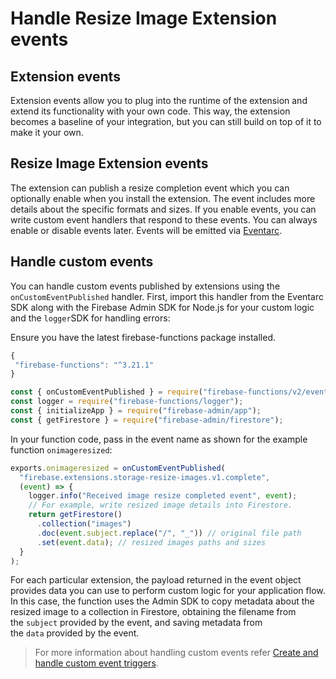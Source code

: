 # Handle Resize Image Extension events

## Extension events

Extension events allow you to plug into the runtime of the extension and extend its functionality with your own code. This way, the extension becomes a baseline of your integration, but you can still build on top of it to make it your own.

## Resize Image Extension events

The extension can publish a resize completion event which you can optionally enable when you install the extension. The event includes more details about the specific formats and sizes. If you enable events, you can write custom event handlers that respond to these events. You can always enable or disable events later. Events will be emitted via [Eventarc](https://cloud.google.com/eventarc/docs/overview).

## **Handle custom events**

You can handle custom events published by extensions using the `onCustomEventPublished` handler. First, import this handler from the Eventarc SDK along with the Firebase Admin SDK for Node.js for your custom logic and the `logger`SDK for handling errors:

Ensure you have the latest firebase-functions package installed.

```jsx
{
 "firebase-functions": "^3.21.1"
}
```

```jsx
const { onCustomEventPublished } = require("firebase-functions/v2/eventarc");
const logger = require("firebase-functions/logger");
const { initializeApp } = require("firebase-admin/app");
const { getFirestore } = require("firebase-admin/firestore");
```

In your function code, pass in the event name as shown for the example function `onimageresized`:

```jsx
exports.onimageresized = onCustomEventPublished(
  "firebase.extensions.storage-resize-images.v1.complete",
  (event) => {
    logger.info("Received image resize completed event", event);
    // For example, write resized image details into Firestore.
    return getFirestore()
      .collection("images")
      .doc(event.subject.replace("/", "_")) // original file path
      .set(event.data); // resized images paths and sizes
  }
);
```

For each particular extension, the payload returned in the event object provides data you can use to perform custom logic for your application flow. In this case, the function uses the Admin SDK to copy metadata about the resized image to a collection in Firestore, obtaining the filename from the `subject` provided by the event, and saving metadata from the `data` provided by the event.

> For more information about handling custom events refer [Create and handle custom event triggers](https://firebase.google.com/docs/functions/beta/custom-events).
